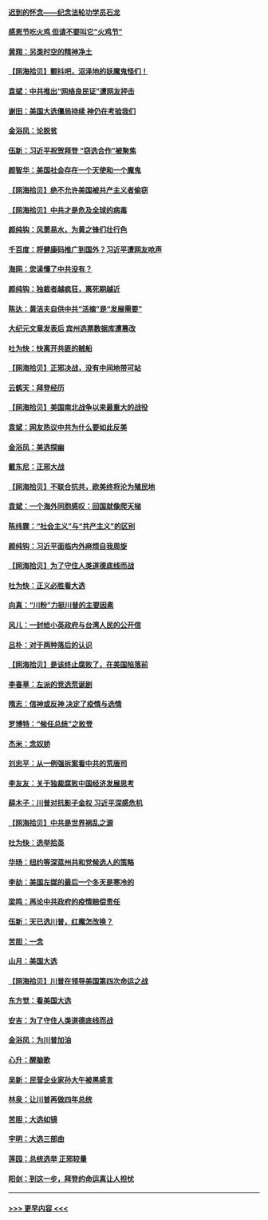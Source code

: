 #### [迟到的怀念——纪念法轮功学员石龙](../pages/nsc993/n12580245.md?t=11280802) 
#### [感恩节吃火鸡  但请不要叫它“火鸡节”](../pages/nsc993/n12580252.md?t=11280802) 
#### [黄翔：另类时空的精神净土](../pages/nsc993/n12578638.md?t=11280802) 
#### [【网海拾贝】颤抖吧，沼泽地的妖魔鬼怪们！](../pages/nsc993/n12578552.md?t=11280802) 
#### [袁斌：中共推出“网络良民证”遭网友抨击](../pages/nsc993/n12578511.md?t=11280802) 
#### [谢田：美国大选僵局持续 神仍在考验我们](../pages/nsc993/n12577432.md?t=11280802) 
#### [金浴凤：论脱贫](../pages/nsc993/n12576386.md?t=11280802) 
#### [伍新：习近平祝贺拜登 “窃选合作”被聚焦](../pages/nsc993/n12576358.md?t=11280802) 
#### [颜智华：美国社会存在一个天使和一个魔鬼](../pages/nsc993/n12574299.md?t=11280802) 
#### [【网海拾贝】绝不允许美国被共产主义者偷窃](../pages/nsc993/n12573396.md?t=11280802) 
#### [【网海拾贝】中共才是危及全球的病毒](../pages/nsc993/n12571204.md?t=11280802) 
#### [颜纯钩：风萧易水，为黄之锋们壮行色](../pages/nsc993/n12571487.md?t=11280802) 
#### [千百度：将健康码推广到国外？习近平遭网友呛声](../pages/nsc993/n12570808.md?t=11280802) 
#### [海网：您读懂了中共没有？](../pages/nsc993/n12570487.md?t=11280802) 
#### [颜纯钩：独裁者越疯狂，离死期越近](../pages/nsc993/n12569055.md?t=11280802) 
#### [陈达：黄洁夫自供中共“活摘”是“发展需要”](../pages/nsc993/n12568541.md?t=11280802) 
#### [大纪元文章发表后 宾州选票数据库遭篡改](../pages/nsc993/n12568105.md?t=11280802) 
#### [吐为快：快离开共匪的贼船](../pages/nsc993/n12568462.md?t=11280802) 
#### [【网海拾贝】正邪决战，没有中间地带可站](../pages/nsc993/n12568439.md?t=11280802) 
#### [云鹤天：拜登经历](../pages/nsc993/n12567294.md?t=11280802) 
#### [【网海拾贝】美国南北战争以来最重大的战役](../pages/nsc993/n12567247.md?t=11280802) 
#### [袁斌：网友热议中共为什么要如此反美](../pages/nsc993/n12567162.md?t=11280802) 
#### [金浴凤：美选探幽](../pages/nsc993/n12567147.md?t=11280802) 
#### [戴东尼：正邪大战](../pages/nsc993/n12567033.md?t=11280802) 
#### [【网海拾贝】不联合抗共，欧美终将沦为殖民地](../pages/nsc993/n12565068.md?t=11280802) 
#### [袁斌：一个海外同胞感叹：回国就像爬天梯](../pages/nsc993/n12564986.md?t=11280802) 
#### [陈纬霆：“社会主义”与“共产主义”的区别](../pages/nsc993/n12562417.md?t=11280802) 
#### [颜纯钩：习近平面临内外麻烦自我周旋](../pages/nsc993/n12563356.md?t=11280802) 
#### [【网海拾贝】为了守住人类道德底线而战](../pages/nsc993/n12562542.md?t=11280802) 
#### [吐为快：正义必胜看大选](../pages/nsc993/n12561967.md?t=11280802) 
#### [向真：“川粉”力挺川普的主要因素](../pages/nsc993/n12560774.md?t=11280802) 
#### [风儿：一封给小英政府与台湾人民的公开信](../pages/nsc993/n12560581.md?t=11280802) 
#### [吕朴：对于两种落后的认识](../pages/nsc993/n12560492.md?t=11280802) 
#### [【网海拾贝】是该终止腐败了，在美国陷落前](../pages/nsc993/n12559936.md?t=11280802) 
#### [李春草：左派的竞选荒诞剧](../pages/nsc993/n12558380.md?t=11280802) 
#### [隋志：信神或反神 决定了疫情与选情](../pages/nsc993/n12558255.md?t=11280802) 
#### [罗博特：“候任总统”之败登](../pages/nsc993/n12558189.md?t=11280802) 
#### [杰米：念奴娇](../pages/nsc993/n12558174.md?t=11280802) 
#### [刘忠平：从一例强拆案看中共的荒唐司](../pages/nsc993/n12558036.md?t=11280802) 
#### [李友友：关于独裁腐败中国经济发展思考](../pages/nsc993/n12558004.md?t=11280802) 
#### [薛木子：川普对抗影子金权 习近平深感危机](../pages/nsc993/n12557342.md?t=11280802) 
#### [【网海拾贝】中共是世界祸乱之源](../pages/nsc993/n12555353.md?t=11280802) 
#### [吐为快：选举拾英](../pages/nsc993/n12555041.md?t=11280802) 
#### [华旸：纽约等深蓝州共和党候选人的策略](../pages/nsc993/n12554309.md?t=11280802) 
#### [李劼：美国左媒的最后一个冬天是寒冷的](../pages/nsc993/n12552947.md?t=11280802) 
#### [梁鸣：再论中共政府的疫情赔偿责任](../pages/nsc993/n12553012.md?t=11280802) 
#### [伍新：天已选川普，红魔怎改换？](../pages/nsc993/n12552970.md?t=11280802) 
#### [苦胆：一念](../pages/nsc993/n12552957.md?t=11280802) 
#### [山月：美国大选](../pages/nsc993/n12552446.md?t=11280802) 
#### [【网海拾贝】川普在领导美国第四次命运之战](../pages/nsc993/n12551973.md?t=11280802) 
#### [东方觉：看美国大选](../pages/nsc993/n12551647.md?t=11280802) 
#### [安吉：为了守住人类道德底线而战](../pages/nsc993/n12551111.md?t=11280802) 
#### [金浴凤：为川普加油](../pages/nsc993/n12551085.md?t=11280802) 
#### [心升：醒脑歌](../pages/nsc993/n12550984.md?t=11280802) 
#### [吴新：民营企业家孙大午被黑感言](../pages/nsc993/n12550656.md?t=11280802) 
#### [林泉：让川普再做四年总统](../pages/nsc993/n12550640.md?t=11280802) 
#### [苦胆：大选如镜](../pages/nsc993/n12550630.md?t=11280802) 
#### [宇明：大选三部曲](../pages/nsc993/n12550603.md?t=11280802) 
#### [莲园：总统选举 正邪较量](../pages/nsc993/n12550594.md?t=11280802) 
#### [阳剑：到这一步，拜登的命运真让人担忧](../pages/nsc993/n12549093.md?t=11280802) 

----
#### [ >>> 更早内容 <<< ](../indexes/nsc993-earlier.md)
